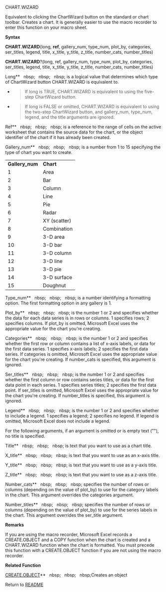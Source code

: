 CHART.WIZARD

Equivalent to clicking the ChartWizard button on the standard or chart
toolbar. Creates a chart. It is generally easier to use the macro
recorder to enter this function on your macro sheet.

**Syntax**

**CHART.WIZARD**(long, **ref**, gallery\_num, type\_num, plot\_by,
categories, ser\_titles, legend, title, x\_title, y\_title, z\_title,
number\_cats, number\_titles)

**CHART.WIZARD**?(long, ref, gallery\_num, type\_num, plot\_by,
categories, ser\_titles, legend, title, x\_title, y\_title, z\_title,
number\_cats, number\_titles)

Long**&nbsp;&nbsp;&nbsp;nbsp;&nbsp;&nbsp;&nbsp;nbsp;&nbsp;&nbsp;&nbsp;nbsp;&nbsp;is a logical value that determines which
type of ChartWizard button CHART.WIZARD is equivalent to.

  - > If long is TRUE, CHART.WIZARD is equivalent to using the five-step
    > ChartWizard button.

  - > If long is FALSE or omitted, CHART.WIZARD is equivalent to using
    > the two-step ChartWizard button, and gallery\_num, type\_num,
    > legend, and the title arguments are ignored.


Ref**&nbsp;&nbsp;&nbsp;nbsp;&nbsp;&nbsp;&nbsp;nbsp;&nbsp;&nbsp;&nbsp;nbsp;&nbsp;is a reference to the range of cells on the
active worksheet that contains the source data for the chart, or the
object identifier of the chart if it has already been created.

Gallery\_num**&nbsp;&nbsp;&nbsp;nbsp;&nbsp;&nbsp;&nbsp;nbsp;&nbsp;&nbsp;&nbsp;nbsp;&nbsp;is a number from 1 to 15 specifying
the type of chart you want to create.

|                  |              |
| ---------------- | ------------ |
| **Gallery\_num** | **Chart**    |
| 1                | Area         |
| 2                | Bar          |
| 3                | Column       |
| 4                | Line         |
| 5                | Pie          |
| 6                | Radar        |
| 7                | XY (scatter) |
| 8                | Combination  |
| 9                | 3-D area     |
| 10               | 3-D bar      |
| 11               | 3-D column   |
| 12               | 3-D line     |
| 13               | 3-D pie      |
| 14               | 3-D surface  |
| 15               | Doughnut     |

Type\_num**&nbsp;&nbsp;&nbsp;nbsp;&nbsp;&nbsp;&nbsp;nbsp;&nbsp;&nbsp;&nbsp;nbsp;&nbsp;is a number identifying a formatting
option. The first formatting option in any gallery is 1.

Plot\_by**&nbsp;&nbsp;&nbsp;nbsp;&nbsp;&nbsp;&nbsp;nbsp;&nbsp;&nbsp;&nbsp;nbsp;&nbsp;is the number 1 or 2 and specifies
whether the data for each data series is in rows or columns. 1 specifies
rows; 2 specifies columns. If plot\_by is omitted, Microsoft Excel uses
the appropriate value for the chart you're creating.

Categories**&nbsp;&nbsp;&nbsp;nbsp;&nbsp;&nbsp;&nbsp;nbsp;&nbsp;&nbsp;&nbsp;nbsp;&nbsp;is the number 1 or 2 and specifies
whether the first row or column contains a list of x-axis labels, or
data for the first data series. 1 specifies x-axis labels; 2 specifies
the first data series. If categories is omitted, Microsoft Excel uses
the appropriate value for the chart you're creating. If number\_cats is
specified, this argument is ignored.

Ser\_titles**&nbsp;&nbsp;&nbsp;nbsp;&nbsp;&nbsp;&nbsp;nbsp;&nbsp;&nbsp;&nbsp;nbsp;&nbsp;is the number 1 or 2 and specifies
whether the first column or row contains series titles, or data for the
first data point in each series. 1 specifies series titles; 2 specifies
the first data point. If ser\_titles is omitted, Microsoft Excel uses
the appropriate value for the chart you're creating. If number\_titles
is specified, this argument is ignored.

Legend**&nbsp;&nbsp;&nbsp;nbsp;&nbsp;&nbsp;&nbsp;nbsp;&nbsp;&nbsp;&nbsp;nbsp;&nbsp;is the number 1 or 2 and specifies whether
to include a legend. 1 specifies a legend; 2 specifies no legend. If
legend is omitted, Microsoft Excel does not include a legend.

For the following arguments, if an argument is omitted or is empty text
(""), no title is specified.

Title**&nbsp;&nbsp;&nbsp;nbsp;&nbsp;&nbsp;&nbsp;nbsp;&nbsp;&nbsp;&nbsp;nbsp;&nbsp;is text that you want to use as a chart
title.

X\_title**&nbsp;&nbsp;&nbsp;nbsp;&nbsp;&nbsp;&nbsp;nbsp;&nbsp;&nbsp;&nbsp;nbsp;&nbsp;is text that you want to use as an
x-axis title.

Y\_title**&nbsp;&nbsp;&nbsp;nbsp;&nbsp;&nbsp;&nbsp;nbsp;&nbsp;&nbsp;&nbsp;nbsp;&nbsp;is text that you want to use as a y-axis
title.

Z\_title**&nbsp;&nbsp;&nbsp;nbsp;&nbsp;&nbsp;&nbsp;nbsp;&nbsp;&nbsp;&nbsp;nbsp;&nbsp;is text that you want to use as a z-axis
title.

Number\_cats**&nbsp;&nbsp;&nbsp;nbsp;&nbsp;&nbsp;&nbsp;nbsp;&nbsp;&nbsp;&nbsp;nbsp;&nbsp;specifies the number of rows or
columns (depending on the value of plot\_by) to use for the category
labels in the chart. This argument overrides the categories argument.

Number\_titles**&nbsp;&nbsp;&nbsp;nbsp;&nbsp;&nbsp;&nbsp;nbsp;&nbsp;&nbsp;&nbsp;nbsp;&nbsp;specifies the number of rows or
columns (depending on the value of plot\_by) to use for the series
labels in the chart. This argument overrides the ser\_title argument.

**Remarks**

If you are using the macro recorder, Microsoft Excel records a
CREATE.OBJECT and a COPY function when the chart is created and a
CHART.WIZARD function when the chart is formatted. You must precede this
function with a CREATE.OBJECT function if you are not using the macro
recorder.

**Related Function**

[CREATE.OBJECT](CREATE.OBJECT.md)**&nbsp;&nbsp;&nbsp;nbsp;&nbsp;&nbsp;&nbsp;nbsp;&nbsp;&nbsp;&nbsp;nbsp;Creates an object



Return to [README](README.md)

